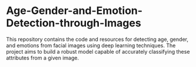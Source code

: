 # Age-Gender-and-Emotion-Detection-through-Images
This repository contains the code and resources for detecting age, gender, and emotions from facial images using deep learning techniques. The project aims to build a robust model capable of accurately classifying these attributes from a given image. 
